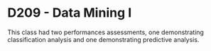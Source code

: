 # D209 - Data Mining I

This class had two performances assessments, one demonstrating classification analysis and one demonstrating predictive analysis.
